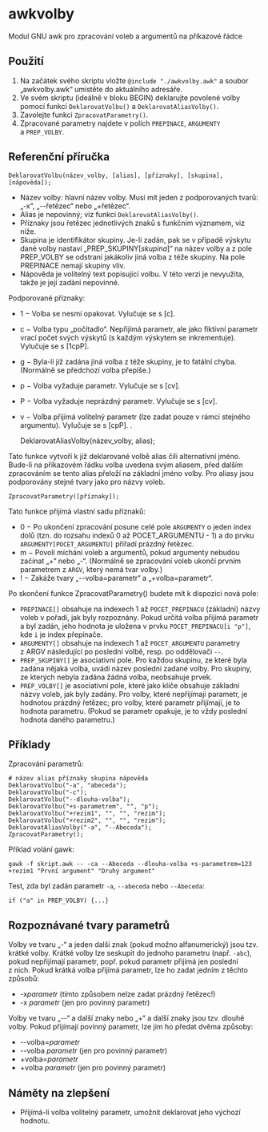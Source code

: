 # awkvolby

Modul GNU awk pro zpracování voleb a argumentů na příkazové řádce

## Použití

1. Na začátek svého skriptu vložte `@include "./awkvolby.awk"` a soubor „awkvolby.awk“ umístěte do aktuálního adresáře.
2. Ve svém skriptu (ideálně v bloku BEGIN) deklarujte povolené volby pomocí funkcí `DeklarovatVolbu()` a `DeklarovatAliasVolby()`.
3. Zavolejte funkci `ZpracovatParametry()`.
4. Zpracované parametry najdete v polích `PREPINACE`, `ARGUMENTY` a `PREP_VOLBY`.

## Referenční příručka

    DeklarovatVolbu(název_volby, [alias], [příznaky], [skupina], [nápověda]);

* Název volby: hlavní název volby. Musí mít jeden z podporovaných tvarů: „-x“, „--řetězec“ nebo „+řetězec“.
* Alias je nepovinný; viz funkci `DeklarovatAliasVolby()`.
* Příznaky jsou řetězec jednotlivých znaků s funkčním významem, viz níže.
* Skupina je identifikátor skupiny. Je-li zadán, pak se v případě výskytu dané volby nastaví „PREP_SKUPINY[*skupina*]“ na název volby a z pole PREP_VOLBY se odstraní jakákoliv jiná volba z téže skupiny. Na pole PREPINACE nemají skupiny vliv.
* Nápověda je volitelný text popisující volbu. V této verzi je nevyužita, takže je její zadání nepovinné.

Podporované příznaky:

* 1 − Volba se nesmí opakovat. Vylučuje se s [c].
* c − Volba typu „počítadlo“. Nepřijímá parametr, ale jako fiktivní parametr vrací počet svých výskytů (s každým výskytem se inkrementuje). Vylučuje se s [1cpP].
* g − Byla-li již zadána jiná volba z téže skupiny, je to fatální chyba. (Normálně se předchozí volba přepíše.)
* p − Volba vyžaduje parametr. Vylučuje se s [cv].
* P − Volba vyžaduje neprázdný parametr. Vylučuje se s [cv].
* v − Volba přijímá volitelný parametr (lze zadat pouze v rámci stejného argumentu). Vylučuje se s [cpP].
.

    DeklarovatAliasVolby(název_volby, alias);

Tato funkce vytvoří k již deklarované volbě alias čili alternativní jméno. Bude-li na příkazovém řádku volba uvedena svým aliasem, před dalším zpracováním se tento alias přeloží na základní jméno volby. Pro aliasy jsou podporovány stejné tvary jako pro názvy voleb.

    ZpracovatParametry([příznaky]);

Tato funkce přijímá vlastní sadu příznaků:

* 0 − Po ukončení zpracování posune celé pole `ARGUMENTY` o jeden index dolů (tzn. do rozsahu indexů 0 až POCET_ARGUMENTU - 1) a do prvku `ARGUMENTY[POCET_ARGUMENTU]` přiřadí prázdný řetězec.
* m − Povolí míchání voleb a argumentů, pokud argumenty nebudou začínat „+“ nebo „-“. (Normálně se zpracování voleb ukončí prvním parametrem z `ARGV`, který nemá tvar volby.)
* ! − Zakáže tvary „--volba=parametr“ a „+volba=parametr“.

Po skončení funkce ZpracovatParametry() budete mít k dispozici nová pole:

* `PREPINACE[]` obsahuje na indexech 1 až `POCET_PREPINACU` (základní) názvy voleb v pořadí, jak byly rozpoznány. Pokud určitá volba přijímá parametr a byl zadán, jeho hodnota je uložena v prvku `POCET_PREPINACU[i "p"]`, kde `i` je index přepínače.
* `ARGUMENTY[]` obsahuje na indexech 1 až `POCET_ARGUMENTU` parametry z ARGV následující po poslední volbě, resp. po oddělovači `--`.
* `PREP_SKUPINY[]` je asociativní pole. Pro každou skupinu, ze které byla zadána nějaká volba, uvádí název poslední zadané volby. Pro skupiny, ze kterých nebyla zadána žádná volba, neobsahuje prvek.
* `PREP_VOLBY[]` je asociativní pole, které jako klíče obsahuje základní názvy voleb, jak byly zadány. Pro volby, které nepřijímají parametr, je hodnotou prázdný řetězec; pro volby, které parametr přijímají, je to hodnota parametru. (Pokud se parametr opakuje, je to vždy poslední hodnota daného parametru.)

## Příklady

Zpracování parametrů:

    # název alias příznaky skupina nápověda
    DeklarovatVolbu("-a", "abeceda");
    DeklarovatVolbu("-c");
    DeklarovatVolbu("--dlouha-volba");
    DeklarovatVolbu("+s-parametrem", "", "p");
    DeklarovatVolbu("+rezim1", "", "", "rezim");
    DeklarovatVolbu("+rezim2", "", "", "rezim");
    DeklarovatAliasVolby("-a", "--Abeceda");
    ZpracovatParametry();

Příklad volání gawk:

    gawk -f skript.awk -- -ca --Abeceda --dlouha-volba +s-parametrem=123 +rezim1 "První argument" "Druhý argument"

Test, zda byl zadán parametr `-a`, `--abeceda` nebo `--Abeceda`:

    if ("a" in PREP_VOLBY) {...}

## Rozpoznávané tvary parametrů

Volby ve tvaru „-“ a jeden další znak (pokud možno alfanumerický) jsou tzv. krátké volby. Krátké volby lze seskupit do jednoho parametru (např. `-abc`), pokud nepřijímají parametr, popř. pokud parametr přijímá jen poslední z nich. Pokud krátká volba přijímá parametr, lze ho zadat jedním z těchto způsobů:

* -x*parametr* (tímto způsobem nelze zadat prázdný řetězec!)
* -x *parametr* (jen pro povinný parametr)

Volby ve tvaru „--“ a další znaky nebo „+“ a další znaky jsou tzv. dlouhé volby. Pokud přijímají povinný parametr, lze jim ho předat dvěma způsoby:

* --volba=*parametr*
* --volba *parametr* (jen pro povinný parametr)
* +volba=*parametr*
* +volba *parametr* (jen pro povinný parametr)

## Náměty na zlepšení

* Přijímá-li volba volitelný parametr, umožnit deklarovat jeho výchozí hodnotu.
